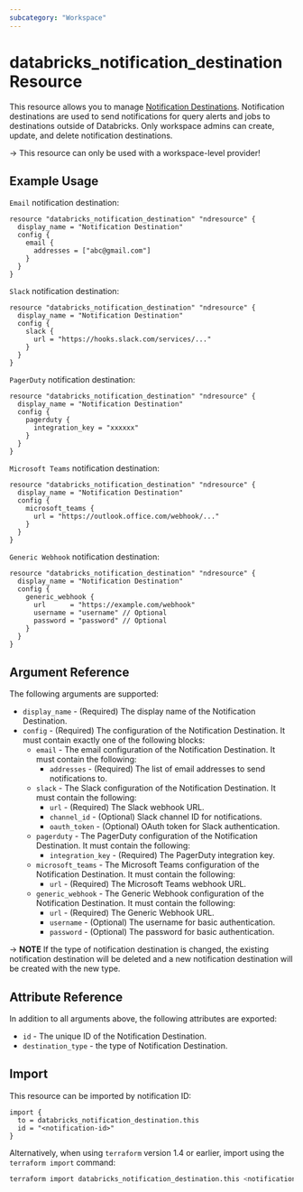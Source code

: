 ```yaml
---
subcategory: "Workspace"
---
```

# databricks_notification_destination Resource

This resource allows you to manage [Notification Destinations](https://docs.databricks.com/api/workspace/notificationdestinations). Notification destinations are used to send notifications for query alerts and jobs to destinations outside of Databricks. Only workspace admins can create, update, and delete notification destinations.

-> This resource can only be used with a workspace-level provider!

## Example Usage

`Email` notification destination:

```hcl
resource "databricks_notification_destination" "ndresource" {
  display_name = "Notification Destination"
  config {
    email {
      addresses = ["abc@gmail.com"]
    }
  }
}
```
`Slack` notification destination:

```hcl
resource "databricks_notification_destination" "ndresource" {
  display_name = "Notification Destination"
  config {
    slack {
      url = "https://hooks.slack.com/services/..."
    }
  }
}
```
`PagerDuty` notification destination:

```hcl
resource "databricks_notification_destination" "ndresource" {
  display_name = "Notification Destination"
  config {
    pagerduty {
      integration_key = "xxxxxx"
    }
  }
}
```
`Microsoft Teams` notification destination:

```hcl
resource "databricks_notification_destination" "ndresource" {
  display_name = "Notification Destination"
  config {
    microsoft_teams {
      url = "https://outlook.office.com/webhook/..."
    }
  }
}
```
`Generic Webhook` notification destination:

```hcl
resource "databricks_notification_destination" "ndresource" {
  display_name = "Notification Destination"
  config {
    generic_webhook {
      url      = "https://example.com/webhook"
      username = "username" // Optional
      password = "password" // Optional
    }
  }
}
```


## Argument Reference

The following arguments are supported:

* `display_name` - (Required) The display name of the Notification Destination.
* `config` - (Required) The configuration of the Notification Destination. It must contain exactly one of the following blocks:
  * `email` - The email configuration of the Notification Destination. It must contain the following:
    * `addresses` - (Required) The list of email addresses to send notifications to.
  * `slack` - The Slack configuration of the Notification Destination. It must contain the following:
    * `url` - (Required) The Slack webhook URL.
    * `channel_id`  - (Optional) Slack channel ID for notifications.
    * `oauth_token` - (Optional) OAuth token for Slack authentication.
  * `pagerduty` - The PagerDuty configuration of the Notification Destination. It must contain the following:
    * `integration_key` - (Required) The PagerDuty integration key.
  * `microsoft_teams` - The Microsoft Teams configuration of the Notification Destination. It must contain the following:
    * `url` - (Required) The Microsoft Teams webhook URL.
  * `generic_webhook` - The Generic Webhook configuration of the Notification Destination. It must contain the following:
    * `url` - (Required) The Generic Webhook URL.
    * `username` - (Optional) The username for basic authentication.
    * `password` - (Optional) The password for basic authentication.

-> **NOTE** If the type of notification destination is changed, the existing notification destination will be deleted and a new notification destination will be created with the new type.

## Attribute Reference

In addition to all arguments above, the following attributes are exported:

* `id` - The unique ID of the Notification Destination.
* `destination_type` - the type of Notification Destination.

## Import

This resource can be imported by notification ID:

```hcl
import {
  to = databricks_notification_destination.this
  id = "<notification-id>"
}
```

Alternatively, when using `terraform` version 1.4 or earlier, import using the `terraform import` command:

```bash
terraform import databricks_notification_destination.this <notification-id>
```

